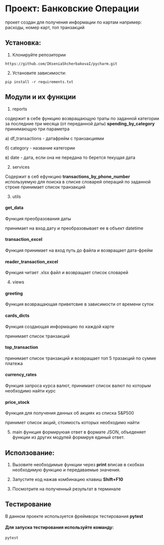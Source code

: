 # Проект: Банковские Операции
прокет создан для получения информации по картам
например: расходы, номер карт, топ транзакций

## Установка:
1. Клонируйте репозитории 
```
https://github.com/IKseniaShcherbakovaI/pycharm.git
```

2. Установите зависимости:
```
pip install -r requirements.txt
```

## Модули и их функции
1) reports

содержит в себе функцию возвращающую траты по заданной категории за последние три месяца (от переданной даты) 
**spending_by_category** принимающую три параметра 

 а) df_transactions - датафрейм с транзакциями 

 б) category - название категории

 в) date - дата, если она не передана то берется текущая дата 

2) services

Содержит в себ ефункцию **transactions_by_phone_number** используемую для поиска в списке словарей операций по заданной строке
принимает список транзакций 

3) utils

#### get_data

Функция преобразования даты

принимает на вход дату и преобразовывает ее в объект datetime

#### transaction_excel

Функция принимает на вход путь до файла и возвращает дата-фрейм

#### reader_transaction_excel

Функция читает .xlsx файл и возвращает список словарей

4) views

#### greeting

Функция возвращающая приветсвие в зависимости от времени суток 

#### cards_dicts

Функция создающая информацию по каждой карте

принимает список транзакций

#### top_transaction 
принимает список транзакций и возвращает топ 5 тразакций по сумме платежа

#### currency_rates
Функция запроса курса валют, принимает список валют по которым необходимо найти курс

#### price_stock
Функция для получения данных об акциях из списка S&P500

принимет список акций, стоимость которых необходимо найти

5) main
функция формируюая ответ в формате JSON, объеденяет функции из других модулей формируя единый ответ.

## Исползование:
1. Вызовите необходимые функции через **print** вписав в скобках необходимую функцию и передаваемые значения.

2. Запустите код нажав комбинацию клавиш **Shift+F10**

3. Посмотрите на полученный результат в терминале

## Тестирование
В данном проекте используется фреймворк тестирования **pytest**

#### Для запуска тестирования используйте команду:
```commandline
pytest
```
